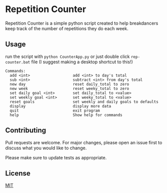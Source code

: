 # Repetition Counter

Repetition Counter is a simple python script created to help breakdancers keep track of the number of repetitions they do each week.

## Usage
run the script with `python CounterApp.py`
or just double click `rep-counter.bat` file (I suggest making a desktop shortcut to this!)
```
Commands:
  add <int>                   add <int> to day's total
  sub <int>                   subtract <int> from day's total
  new day                     reset daily_total to zero
  new week                    reset weeky_total to zero
  set daily goal <int>        set daily_total to <value>
  set weekly goal <int>       set weeky_total to <value>
  reset goals                 set weekly and daily goals to defaults
  display                     display more data
  quit                        exit program
  help                        Show help for commands
```
## Contributing

Pull requests are welcome. For major changes, please open an issue first
to discuss what you would like to change.

Please make sure to update tests as appropriate.

## License

[MIT](https://choosealicense.com/licenses/mit/)
